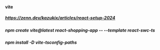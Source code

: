 #### vite
##### https://zenn.dev/kazukix/articles/react-setup-2024
##### npm create vite@latest react-shopping-app -- --template react-swc-ts
##### npm install -D vite-tsconfig-paths
